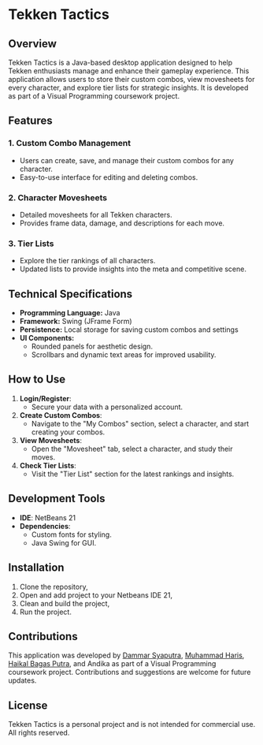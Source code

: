 # Tekken Tactics

## Overview

Tekken Tactics is a Java-based desktop application designed to help Tekken enthusiasts manage and enhance their gameplay experience. This application allows users to store their custom combos, view movesheets for every character, and explore tier lists for strategic insights. It is developed as part of a Visual Programming coursework project.

## Features

### 1. **Custom Combo Management**

- Users can create, save, and manage their custom combos for any character.
- Easy-to-use interface for editing and deleting combos.

### 2. **Character Movesheets**

- Detailed movesheets for all Tekken characters.
- Provides frame data, damage, and descriptions for each move.

### 3. **Tier Lists**

- Explore the tier rankings of all characters.
- Updated lists to provide insights into the meta and competitive scene.

## Technical Specifications

- **Programming Language:** Java
- **Framework:** Swing (JFrame Form)
- **Persistence:** Local storage for saving custom combos and settings
- **UI Components:**
  - Rounded panels for aesthetic design.
  - Scrollbars and dynamic text areas for improved usability.

## How to Use

1. **Login/Register**:
   - Secure your data with a personalized account.
2. **Create Custom Combos**:
   - Navigate to the "My Combos" section, select a character, and start creating your combos.
3. **View Movesheets**:
   - Open the "Movesheet" tab, select a character, and study their moves.
4. **Check Tier Lists**:
   - Visit the "Tier List" section for the latest rankings and insights.

## Development Tools

- **IDE**: NetBeans 21
- **Dependencies**:
  - Custom fonts for styling.
  - Java Swing for GUI.

## Installation

1. Clone the repository,
2. Open and add project to your Netbeans IDE 21,
3. Clean and build the project,
4. Run the project.

## Contributions

This application was developed by [Dammar Syaputra](https://github.com/dammar01), [Muhammad Haris](https://github.com/muharriss), [Haikal Bagas Putra](https://github.com/ImDeshi), and Andika as part of a Visual Programming coursework project. Contributions and suggestions are welcome for future updates.

## License

Tekken Tactics is a personal project and is not intended for commercial use. All rights reserved.
